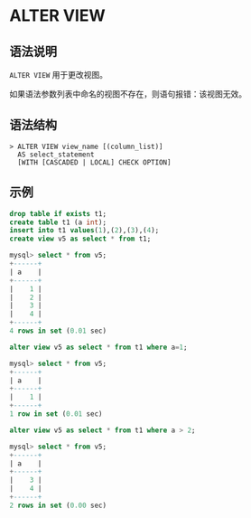# **ALTER VIEW**

## **语法说明**

`ALTER VIEW` 用于更改视图。

如果语法参数列表中命名的视图不存在，则语句报错：该视图无效。

## **语法结构**

```
> ALTER VIEW view_name [(column_list)]
  AS select_statement
  [WITH [CASCADED | LOCAL] CHECK OPTION]
```

## **示例**

```sql
drop table if exists t1;
create table t1 (a int);
insert into t1 values(1),(2),(3),(4);
create view v5 as select * from t1;

mysql> select * from v5;
+------+
| a    |
+------+
|    1 |
|    2 |
|    3 |
|    4 |
+------+
4 rows in set (0.01 sec)

alter view v5 as select * from t1 where a=1;

mysql> select * from v5;
+------+
| a    |
+------+
|    1 |
+------+
1 row in set (0.01 sec)

alter view v5 as select * from t1 where a > 2;

mysql> select * from v5;
+------+
| a    |
+------+
|    3 |
|    4 |
+------+
2 rows in set (0.00 sec)
```
